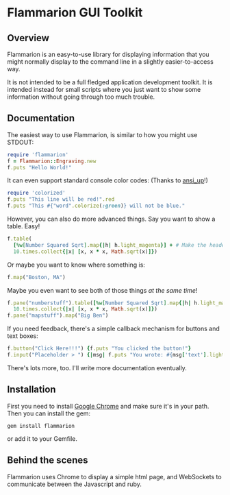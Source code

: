 # Flammarion GUI Toolkit

## Overview

Flammarion is an easy-to-use library for displaying information that you might
normally display to the command line in a slightly easier-to-access way.

It is not intended to be a full fledged application development toolkit. It is
intended instead for small scripts where you just want to show some information
without going through too much trouble.

## Documentation

The easiest way to use Flammarion, is similar to how you might use STDOUT:

```ruby
require 'flammarion'
f = Flammarion::Engraving.new
f.puts "Hello World!"
```

It can even support standard console color codes: (Thanks to [ansi_up](http://github.com/drudru/ansi_up)!)

```ruby
require 'colorized'
f.puts "This line will be red!".red
f.puts "This #{"word".colorize(:green)} will not be blue."
```

However, you can also do more advanced things. Say you want to show a table. Easy!

```ruby
f.table(
  [%w[Number Squared Sqrt].map{|h| h.light_magenta}] + # Make the header a different color
  10.times.collect{|x| [x, x * x, Math.sqrt(x)]})
```

Or maybe you want to know where something is:

```ruby
f.map("Boston, MA")
```

Maybe you even want to see both of those things *at the same time*!

```ruby
f.pane("numberstuff").table([%w[Number Squared Sqrt].map{|h| h.light_magenta}] +
  10.times.collect{|x| [x, x * x, Math.sqrt(x)]})
f.pane("mapstuff").map("Big Ben")
```

If you need feedback, there's a simple callback mechanism for buttons and text
boxes:

```ruby
f.button("Click Here!!!") {f.puts "You clicked the button!"}
f.input("Placeholder > ") {|msg| f.puts "You wrote: #{msg['text'].light_magenta}"}
```

There's lots more, too. I'll write more documentation eventually.

## Installation

First you need to install [Google Chrome](https://www.google.com/chrome/browser/desktop/index.html)
and make sure it's in your path. Then you can install the gem:

`gem install flammarion`

or add it to your Gemfile.

## Behind the scenes

Flammarion uses Chrome to display a simple html page, and WebSockets to communicate
between the Javascript and ruby.
